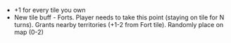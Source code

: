- +1 for every tile you own
- New tile buff - Forts. Player needs to take this point (staying on tile for N turns). Grants nearby territories (+1-2 from Fort tile). Randomly place on map (0-2)